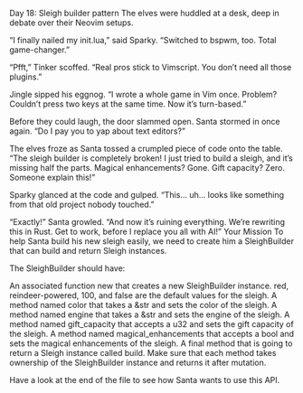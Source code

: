 Day 18: Sleigh builder pattern
The elves were huddled at a desk, deep in debate over their Neovim setups.

“I finally nailed my init.lua,” said Sparky. “Switched to bspwm, too. Total game-changer.”

“Pfft,” Tinker scoffed. “Real pros stick to Vimscript. You don’t need all those plugins.”

Jingle sipped his eggnog. “I wrote a whole game in Vim once. Problem? Couldn’t press two keys at the same time. Now it’s turn-based.”

Before they could laugh, the door slammed open. Santa stormed in once again. “Do I pay you to yap about text editors?”

The elves froze as Santa tossed a crumpled piece of code onto the table. “The sleigh builder is completely broken! I just tried to build a sleigh, and it’s missing half the parts. Magical enhancements? Gone. Gift capacity? Zero. Someone explain this!”

Sparky glanced at the code and gulped. “This… uh… looks like something from that old project nobody touched.”

“Exactly!” Santa growled. “And now it’s ruining everything. We’re rewriting this in Rust. Get to work, before I replace you all with AI!”
Your Mission
To help Santa build his new sleigh easily, we need to create him a SleighBuilder that can build and return Sleigh instances.

The SleighBuilder should have:

An associated function new that creates a new SleighBuilder instance.
red, reindeer-powered, 100, and false are the default values for the sleigh.
A method named color that takes a &str and sets the color of the sleigh.
A method named engine that takes a &str and sets the engine of the sleigh.
A method named gift_capacity that accepts a u32 and sets the gift capacity of the sleigh.
A method named magical_enhancements that accepts a bool and sets the magical enhancements of the sleigh.
A final method that is going to return a Sleigh instance called build.
Make sure that each method takes ownership of the SleighBuilder instance and returns it after mutation.

Have a look at the end of the file to see how Santa wants to use this API.
